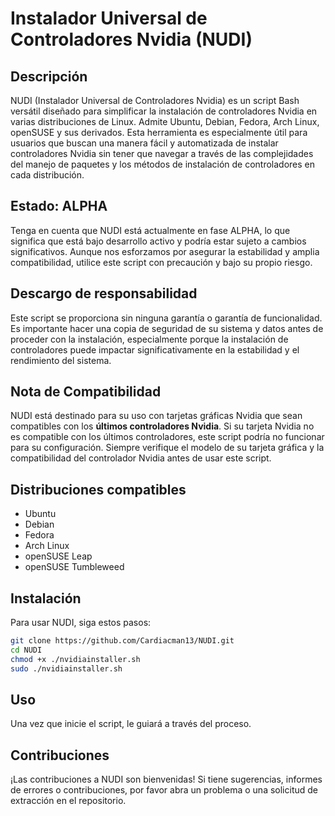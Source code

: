 # Instalador Universal de Controladores Nvidia (NUDI)

## Descripción

NUDI (Instalador Universal de Controladores Nvidia) es un script Bash versátil diseñado para simplificar la instalación de controladores Nvidia en varias distribuciones de Linux. Admite Ubuntu, Debian, Fedora, Arch Linux, openSUSE y sus derivados. Esta herramienta es especialmente útil para usuarios que buscan una manera fácil y automatizada de instalar controladores Nvidia sin tener que navegar a través de las complejidades del manejo de paquetes y los métodos de instalación de controladores en cada distribución.

## Estado: ALPHA

Tenga en cuenta que NUDI está actualmente en fase ALPHA, lo que significa que está bajo desarrollo activo y podría estar sujeto a cambios significativos. Aunque nos esforzamos por asegurar la estabilidad y amplia compatibilidad, utilice este script con precaución y bajo su propio riesgo.

## Descargo de responsabilidad

Este script se proporciona sin ninguna garantía o garantía de funcionalidad. Es importante hacer una copia de seguridad de su sistema y datos antes de proceder con la instalación, especialmente porque la instalación de controladores puede impactar significativamente en la estabilidad y el rendimiento del sistema.

## Nota de Compatibilidad

NUDI está destinado para su uso con tarjetas gráficas Nvidia que sean compatibles con los **últimos controladores Nvidia**. Si su tarjeta Nvidia no es compatible con los últimos controladores, este script podría no funcionar para su configuración. Siempre verifique el modelo de su tarjeta gráfica y la compatibilidad del controlador Nvidia antes de usar este script.

## Distribuciones compatibles

- Ubuntu
- Debian
- Fedora
- Arch Linux
- openSUSE Leap
- openSUSE Tumbleweed

## Instalación

Para usar NUDI, siga estos pasos:


   ```bash
   git clone https://github.com/Cardiacman13/NUDI.git
   cd NUDI
   chmod +x ./nvidiainstaller.sh
   sudo ./nvidiainstaller.sh
   ```


## Uso

Una vez que inicie el script, le guiará a través del proceso.

## Contribuciones

¡Las contribuciones a NUDI son bienvenidas! Si tiene sugerencias, informes de errores o contribuciones, por favor abra un problema o una solicitud de extracción en el repositorio.
